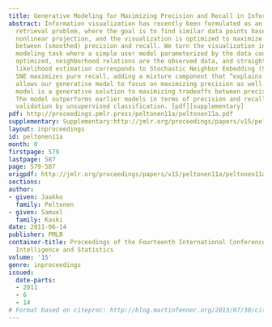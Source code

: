 ```yaml
---
title: Generative Modeling for Maximizing Precision and Recall in Information Visualization
abstract: Information visualization has recently been formulated as an information
  retrieval problem, where the goal is to find similar data points based on the visualized
  nonlinear projection, and the visualization is optimized to maximize a compromise
  between (smoothed) precision and recall. We turn the visualization into a generative
  modeling task where a simple user model parameterized by the data coordinates is
  optimized, neighborhood relations are the observed data, and straightforward maximum
  likelihood estimation corresponds to Stochastic Neighbor Embedding (SNE). While
  SNE maximizes pure recall, adding a mixture component that “explains away” misses
  allows our generative model to focus on maximizing precision as well. The resulting
  model is a generative solution to maximizing tradeoffs between precision and recall.
  The model outperforms earlier models in terms of precision and recall and in external
  validation by unsupervised classification. [pdf][supplementary]
pdf: http://proceedings.pmlr.press/peltonen11a/peltonen11a.pdf
supplementary: Supplementary:http://jmlr.org/proceedings/papers/v15/peltonen11a/peltonen11aSupple.pdf
layout: inproceedings
id: peltonen11a
month: 0
firstpage: 579
lastpage: 587
page: 579-587
origpdf: http://jmlr.org/proceedings/papers/v15/peltonen11a/peltonen11a.pdf
sections: 
author:
- given: Jaakko
  family: Peltonen
- given: Samuel
  family: Kaski
date: 2011-06-14
publisher: PMLR
container-title: Proceedings of the Fourteenth International Conference on Artificial
  Intelligence and Statistics
volume: '15'
genre: inproceedings
issued:
  date-parts:
  - 2011
  - 6
  - 14
# Format based on citeproc: http://blog.martinfenner.org/2013/07/30/citeproc-yaml-for-bibliographies/
---
```

